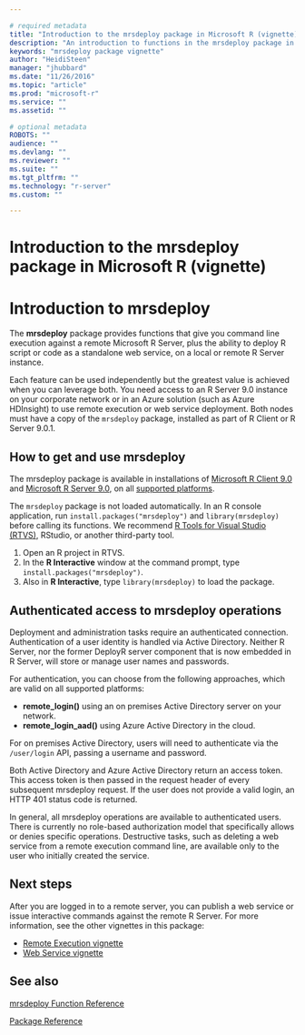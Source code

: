 ```yaml
---

# required metadata
title: "Introduction to the mrsdeploy package in Microsoft R (vignette)"
description: "An introduction to functions in the mrsdeploy package in Microsoft R"
keywords: "mrsdeploy package vignette"
author: "HeidiSteen"
manager: "jhubbard"
ms.date: "11/26/2016"
ms.topic: "article"
ms.prod: "microsoft-r"
ms.service: ""
ms.assetid: ""

# optional metadata
ROBOTS: ""
audience: ""
ms.devlang: ""
ms.reviewer: ""
ms.suite: ""
ms.tgt_pltfrm: ""
ms.technology: "r-server"
ms.custom: ""

---
```


# Introduction to the mrsdeploy package in Microsoft R (vignette)

# Introduction to mrsdeploy

The **mrsdeploy** package provides functions that give you command line execution against a remote Microsoft R Server, plus the ability to deploy R script or code as a standalone web service, on a local or remote R Server instance.

Each feature can be used independently but the greatest value is achieved when you can leverage both. You need access to an R Server 9.0 instance on your corporate network or in an Azure solution (such as Azure HDInsight) to use remote execution or web service deployment. Both nodes must have a copy of the `mrsdeploy` package, installed as part of R Client or R Server 9.0.1.

## How to get and use mrsdeploy

The mrsdeploy package is available in installations of [Microsoft R Client 9.0](https://msdn.microsoft.com/microsoft-r/r-client) and [Microsoft R Server 9.0](https://msdn.microsoft.com/microsoft-r/rserver), on all [supported platforms](https://msdn.microsoft.com/microsoft-r/rserver-install-supported-platforms).

The `mrsdeploy` package is not loaded automatically. In an R console application, run `install.packages("mrsdeploy")` and `library(mrsdeploy)` before calling its functions. We recommend [R Tools for Visual Studio (RTVS)](https://www.visualstudio.com/vs/rtvs/), RStudio, or another third-party tool.

1. Open an R project in RTVS.
2. In the **R Interactive** window at the command prompt, type `install.packages("mrsdeploy")`.
3. Also in **R Interactive**, type `library(mrsdeploy)` to load the package.

## Authenticated access to mrsdeploy operations

Deployment and administration tasks require an authenticated connection. Authentication of a user identity is handled via Active Directory. Neither R Server, nor the former DeployR server component that is now embedded in R Server, will store or manage user names and passwords.

For authentication, you can choose from the following approaches, which are valid on all supported platforms:

- **remote_login()** using an on premises Active Directory server on your network.
- **remote_login_aad()** using Azure Active Directory in the cloud.

For on premises Active Directory, users will need to authenticate via the `/user/login` API, passing a username and password.

Both Active Directory and Azure Active Directory return an access token. This access token is then passed in the request header of every subsequent mrsdeploy request. If the user does not provide a valid login, an HTTP 401 status code is returned.

In general, all mrsdeploy operations are available to authenticated users. There is currently no role-based authorization model that specifically allows or denies specific operations. Destructive tasks, such as deleting a web service from a remote execution command line, are available only to the user who initially created the service.

## Next steps

After you are logged in to a remote server, you can publish a web service or issue interactive commands against the remote R Server. For more information, see the other vignettes in this package:

+ [Remote Execution vignette](mrsdeploy-remoteexec-vignette.md)
+ [Web Service vignette](mrsdeploy-websrv-vignette.md)

## See also

[mrsdeploy Function Reference](mrsdeploy.md)

[Package Reference](../package-reference.md)
